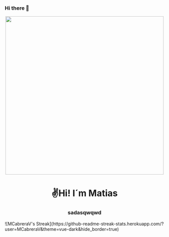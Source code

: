 ### Hi there 👋
<div id="header" align="center">
<img src="https://media.giphy.com/media/RddAJiGxTPQFa/giphy.gif" width="500" height="500"/>
<h1 align="center">✌️Hi! I´m Matias</h1>
<h3 align="center">sadasqwqwd
</div> 
![MCabreraV's Streak](https://github-readme-streak-stats.herokuapp.com/?user=MCabreraV&theme=vue-dark&hide_border=true)
<!--
**MCabreraV/McabreraV** is a ✨ _special_ ✨ repository because its `README.md` (this file) appears on your GitHub profile.
-->
